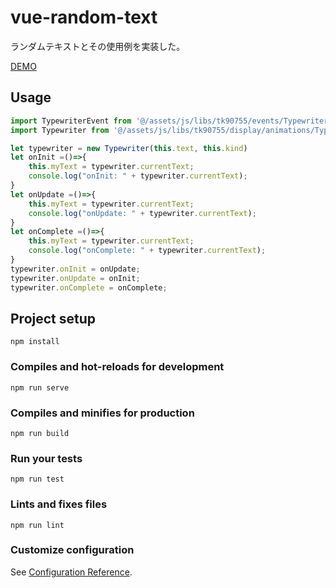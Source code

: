 # vue-random-text
ランダムテキストとその使用例を実装した。

[DEMO](https://tktr90755.github.io/vue-random-text/) 

## Usage
```js
import TypewriterEvent from '@/assets/js/libs/tk90755/events/TypewriterEvent.js'
import Typewriter from '@/assets/js/libs/tk90755/display/animations/Typewriter.js'

let typewriter = new Typewriter(this.text, this.kind)
let onInit =()=>{
    this.myText = typewriter.currentText;
    console.log("onInit: " + typewriter.currentText);
}
let onUpdate =()=>{
    this.myText = typewriter.currentText;
    console.log("onUpdate: " + typewriter.currentText);
}
let onComplete =()=>{
    this.myText = typewriter.currentText;
    console.log("onComplete: " + typewriter.currentText);
}
typewriter.onInit = onUpdate;
typewriter.onUpdate = onInit;
typewriter.onComplete = onComplete;
```

## Project setup
```
npm install
```

### Compiles and hot-reloads for development
```
npm run serve
```

### Compiles and minifies for production
```
npm run build
```

### Run your tests
```
npm run test
```

### Lints and fixes files
```
npm run lint
```

### Customize configuration
See [Configuration Reference](https://cli.vuejs.org/config/).

